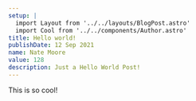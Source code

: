 ```yaml
---
setup: |
  import Layout from '../../layouts/BlogPost.astro'
  import Cool from '../../components/Author.astro'
title: Hello world!
publishDate: 12 Sep 2021
name: Nate Moore
value: 128
description: Just a Hello World Post!
---
```


<Cool name={frontmatter.name} href="https://twitter.com/n_moore" client:load />

This is so cool!
